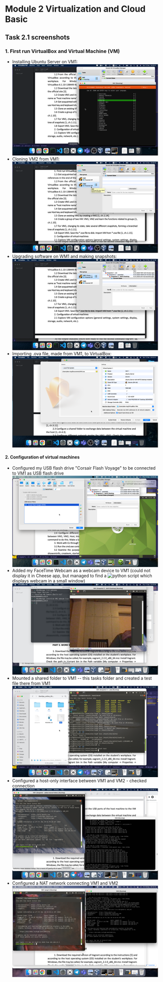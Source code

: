 # Module 2 Virtualization and Cloud Basic

## Task 2.1 screenshots

### 1. First run VirtualBox and Virtual Machine (VM)

* Installing Ubuntu Server on VM1:
![Screenshot 1](https://github.com/alex-kay/DevOps_online_Kharkiv_2020Q42021Q1/blob/13d0d843aea40ddca8aa64b879b462a221e6ba16/m2%2Ftask2.1%2FScreenshots%2FScreenshot%202020-12-12%20at%2019.20.25.png)
* Cloning VM2 from VM1:
![Screenshot 2](https://github.com/alex-kay/DevOps_online_Kharkiv_2020Q42021Q1/blob/13d0d843aea40ddca8aa64b879b462a221e6ba16/m2%2Ftask2.1%2FScreenshots%2FScreenshot%202020-12-12%20at%2019.49.54.png)
* Upgrading software on WM1 and making snapshots:
![Screenshot 3](https://github.com/alex-kay/DevOps_online_Kharkiv_2020Q42021Q1/blob/13d0d843aea40ddca8aa64b879b462a221e6ba16/m2%2Ftask2.1%2FScreenshots%2FScreenshot%202020-12-12%20at%2020.14.58.png)
* Importing .ova file, made from VM1, to VirtualBox:
![Screenshot 4](https://github.com/alex-kay/DevOps_online_Kharkiv_2020Q42021Q1/blob/0034dcfa7ec39e0add623a18609ccaeba466a2b9/m2%2Ftask2.1%2FScreenshots%2FScreenshot%202020-12-12%20at%2020.52.31.png)

#### 2. Configuration of virtual machines

* Configured my USB flash drive "Corsair Flash Voyage" to be connected to VM1 as USB flash drive
![Screenshot 4](https://github.com/alex-kay/DevOps_online_Kharkiv_2020Q42021Q1/blob/master/m2%2Ftask2.1%2FScreenshots%2FScreenshot%202020-12-17%20at%2014.35.38.png)
* Added my FaceTime Webcam as a webcam device to VM1 (could not display it in Cheese app, but managed to find a ![python script](https://automaticaddison.com/real-time-object-tracking-using-opencv-and-a-webcam/) which displays webcam in a small window)
![Screenshot 5](https://github.com/alex-kay/DevOps_online_Kharkiv_2020Q42021Q1/blob/master/m2%2Ftask2.1%2FScreenshots%2FScreenshot%202020-12-17%20at%2023.31.51.png)
* Mounted a shared folder to VM1 -- this tasks folder and created a test file there from VM1
![Screenshot 6](https://github.com/alex-kay/DevOps_online_Kharkiv_2020Q42021Q1/blob/master/m2%2Ftask2.1%2FScreenshots%2FScreenshot%202020-12-18%20at%2001.39.57.png)
* Configured a host-only interface between VM1 and VM2 - checked connection
![Screenshot 7](https://github.com/alex-kay/DevOps_online_Kharkiv_2020Q42021Q1/blob/master/m2%2Ftask2.1%2FScreenshots%2FScreenshot%202020-12-18%20at%2003.46.09.png)
* Configured a NAT network connecting VM1 and VM2
![Screenshot 8](https://github.com/alex-kay/DevOps_online_Kharkiv_2020Q42021Q1/blob/master/m2%2Ftask2.1%2FScreenshots%2FScreenshot%202020-12-18%20at%2016.13.08.png)

